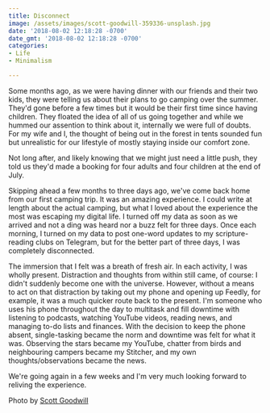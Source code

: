 ```yaml
---
title: Disconnect
image: /assets/images/scott-goodwill-359336-unsplash.jpg
date: '2018-08-02 12:18:28 -0700'
date_gmt: '2018-08-02 12:18:28 -0700'
categories:
- Life
- Minimalism

---
```

Some months ago, as we were having dinner with our friends and their two kids, they were telling us about their plans to go camping over the summer. They'd gone before a few times but it would be their first time since having children. They floated the idea of all of us going together and while we hummed our assention to think about it, internally we were full of doubts. For my wife and I, the thought of being out in the forest in tents sounded fun but unrealistic for our lifestyle of mostly staying inside our comfort zone.

Not long after, and likely knowing that we might just need a little push, they told us they'd made a booking for four adults and four children at the end of July.

Skipping ahead a few months to three days ago, we've come back home from our first camping trip. It was an amazing experience. I could write at length about the actual camping, but what I loved about the experience the most was escaping my digital life. I turned off my data as soon as we arrived and not a ding was heard nor a buzz felt for three days. Once each morning, I turned on my data to post one-word updates to my scripture-reading clubs on Telegram, but for the better part of three days, I was completely disconnected.

The immersion that I felt was a breath of fresh air. In each activity, I was wholly present. Distraction and thoughts from within still came, of course: I didn't suddenly become one with the universe. However, without a means to act on that distraction by taking out my phone and opening up Feedly, for example, it was a much quicker route back to the present. I'm someone who uses his phone throughout the day to multitask and fill downtime with listening to podcasts, watching YouTube videos, reading news, and managing to-do lists and finances. With the decision to keep the phone absent, single-tasking became the norm and downtime was felt for what it was. Observing the stars became my YouTube, chatter from birds and neighbouring campers became my Stitcher, and my own thoughts/observations became the news.

We're going again in a few weeks and I'm very much looking forward to reliving the experience.

Photo by <a href="https://unsplash.com/@scottagoodwill" target="_blank">Scott Goodwill</a>
